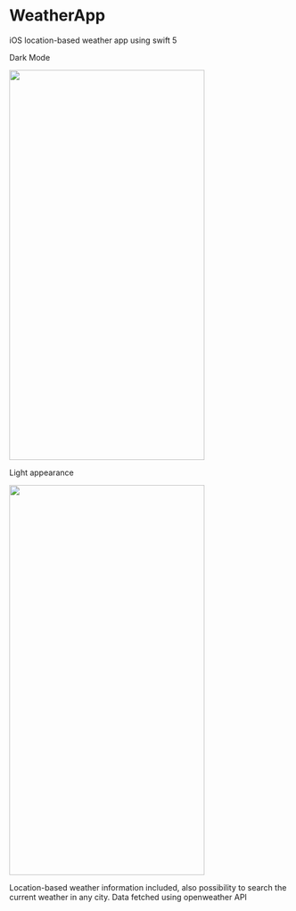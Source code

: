 # WeatherApp
iOS location-based weather app using swift 5

Dark Mode

<img src="https://user-images.githubusercontent.com/45356920/79699860-b74be400-829a-11ea-9d87-a2dff52ffc8b.png" width="350" height="700">

Light appearance

<img src="https://user-images.githubusercontent.com/45356920/79699866-bdda5b80-829a-11ea-8a99-7a151ee2b08f.png" width="350" height="700">

Location-based weather information included, also possibility to search the current weather in any city.
Data fetched using openweather API


